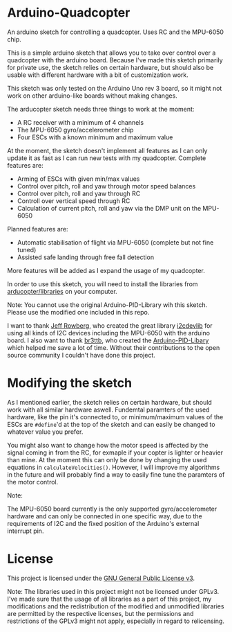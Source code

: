 Arduino-Quadcopter
=========

An arduino sketch for controlling a quadcopter. Uses RC and the MPU-6050 chip.


This is a simple arduino sketch that allows you to take over control over a quadcopter with the arduino board.
Because I've made this sketch primarily for private use, the sketch relies on certain hardware, but should also be
usable with different hardware with a bit of customization work.

This sketch was only tested on the Arduino Uno rev 3 board, so it might not work on other arduino-like boards without
making changes.

The arducopter sketch needs three things to work at the moment:

- A RC receiver with a minimum of 4 channels
- The MPU-6050 gyro/accelerometer chip
- Four ESCs with a known minimum and maximum value


At the moment, the sketch doesn't implement all features as I can only update it as fast as I can run new tests
with my quadcopter.
Complete features are:

- Arming of ESCs with given min/max values
- Control over pitch, roll and yaw through motor speed balances
- Control over pitch, roll and yaw through RC
- Controll over vertical speed through RC
- Calculation of current pitch, roll and yaw via the DMP unit on the MPU-6050

Planned features are:

- Automatic stabilisation of flight via MPU-6050 (complete but not fine tuned)
- Assisted safe landing through free fall detection


More features will be added as I expand the usage of my quadcopter.


In order to use this sketch, you will need to install the libraries from [arducopter/libraries](https://github.com/strangedev/arducopter/tree/master/libraries)
on your computer.

Note:
You cannot use the original Arduino-PID-Library wih this sketch. Please use the modified one included in this repo.

I want to thank [Jeff Rowberg](https://github.com/jrowberg), who created the great library [i2cdevlib](https://github.com/jrowberg/i2cdevlib) for using all
kinds of I2C devices including the MPU-6050 with the arduino board.
I also want to thank [br3ttb](https://github.com/br3ttb), who created the [Arduino-PID-Libary](https://github.com/br3ttb/Arduino-PID-Library/) which helped me save a lot of time.
Without their contributions to the open source community I couldn't have done this project.


Modifying the sketch
====================

As I mentioned earlier, the sketch relies on certain hardware, but should work with all similar hardware aswell.
Fundemtal paramters of the used hardware, like the pin it's connected to, or minimum/maximum values of the ESCs are ``#define``'d
at the top of the sketch and can easily be changed to whatever value you prefer.

You might also want to change how the motor speed is affected by the signal coming in from the RC, for exmaple if your
copter is lighter or heavier than mine. At the moment this can only be done by changing the used equations in
``calculateVelocities()``.
However, I will improve my algorithms in the future and will probably find a way to easily fine tune the paramters of
the motor control.

Note:

The MPU-6050 board currently is the only supported gyro/accelerometer hardware and can only be connected in one specific 
way, due to the requirements of I2C and the fixed position of the Arduino's external interrupt pin.

License
=======

This project is licensed under the [GNU General Public License v3](http://www.gnu.org/licenses/gpl.html).

Note: The libraries used in this project might not be licensed under GPLv3. I've made sure that the usage of all libraries as a part of this project, my modifications and the redistribution of the modified and unmodified libraries are permitted by the respective licenses, but the permissions and restrictions of the GPLv3 might not apply, especially in regard to relicensing. 
